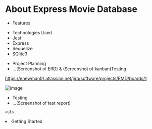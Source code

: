 # About Express Movie Database

<ul>
  <li>Features</li>
  </ul>
  
  <ul>
  <li>Technologies Used</li>
      <li>Jest</li>
      <li>Express</li>
      <li>Sequelize</li>
      <li>SQlite3</li>
  </ul>
  
  <ul>
  <li>Project Planning</li>
      <li>...(Screenshot of ERD) & (Screenshot of kanban)Testing</li>
  </ul>
  
  https://enewman01.atlassian.net/jira/software/projects/EMD/boards/1
  
  ![image](https://user-images.githubusercontent.com/94469645/145624377-af419ebd-c7da-48d1-a52d-e3137e533026.png)

  <ul>
  <li>Testing</li>
      <li>...(Screenshot of test report)</li>
  </ul>
  
  
  
    <ul>
  <li>Getting Started</li>
  </ul>
  
  
  
